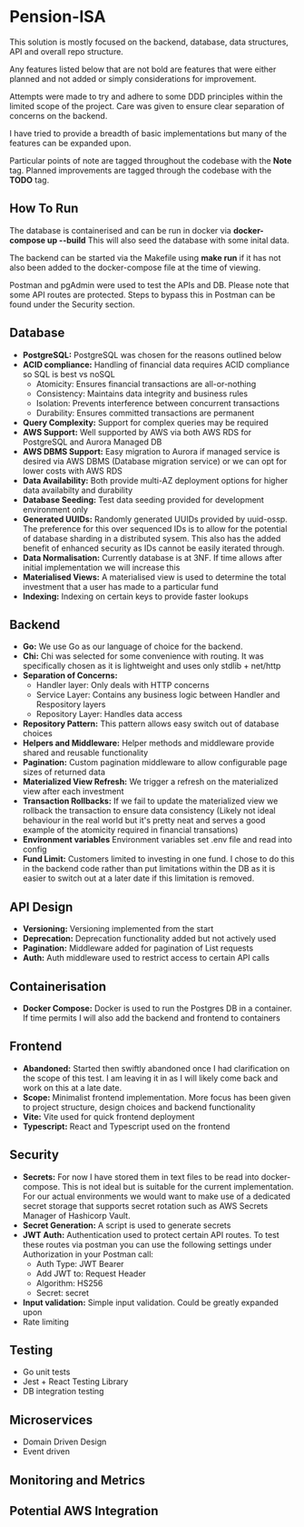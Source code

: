 # Pension-ISA
This solution is mostly focused on the backend, database, data structures, API and overall repo structure.

Any features listed below that are not bold are features that were either planned and not added or simply considerations for improvement.

Attempts were made to try and adhere to some DDD principles within the limited scope of the project. Care was given to ensure clear separation of concerns on the backend.

I have tried to provide a breadth of basic implementations but many of the features can be expanded upon.

Particular points of note are tagged throughout the codebase with the **Note** tag.
Planned improvements are tagged through the codebase with the **TODO** tag.

## How To Run
The database is containerised and can be run in docker via **docker-compose up  --build**
This will also seed the database with some inital data.

The backend can be started via the Makefile using **make run** if it has not also been added to the docker-compose file at the time of viewing.

Postman and pgAdmin were used to test the APIs and DB. Please note that some API routes are protected. Steps to bypass this in Postman can be found under the Security section.

## Database
- **PostgreSQL:** PostgreSQL was chosen for the reasons outlined below
- **ACID compliance:** Handling of financial data requires ACID compliance so SQL is best vs noSQL
    - Atomicity: Ensures financial transactions are all-or-nothing
    - Consistency: Maintains data integrity and business rules
    - Isolation: Prevents interference between concurrent transactions
    - Durability: Ensures committed transactions are permanent
- **Query Complexity:** Support for complex queries may be required
- **AWS Support:** Well supported by AWS via both AWS RDS for PostgreSQL and Aurora Managed DB
- **AWS DBMS Support:** Easy migration to Aurora if managed service is desired via AWS DBMS (Database migration service) or we can opt for lower costs with AWS RDS
- **Data Availability:** Both provide multi-AZ deployment options for higher data availabilty and durability
- **Database Seeding:** Test data seeding provided for development environment only
- **Generated UUIDs:** Randomly generated UUIDs provided by uuid-ossp. The preference for this over sequenced IDs is to allow for the potential of database sharding in a distributed sysem. This also has the added benefit of enhanced security as IDs cannot be easily iterated through.
- **Data Normalisation:** Currently database is at 3NF. If time allows after initial implementation we will increase this
- **Materialised Views:** A materialised view is used to determine the total investment that a user has made to a particular fund
- **Indexing:** Indexing on certain keys to provide faster lookups

## Backend
- **Go:** We use Go as our language of choice for the backend.
- **Chi:** Chi was selected for some convenience with routing. It was specifically chosen as it is lightweight and uses only stdlib + net/http
- **Separation of Concerns:**
    - Handler layer: Only deals with HTTP concerns
    - Service Layer: Contains any business logic between Handler and Respository layers
    - Repository Layer: Handles data access
- **Repository Pattern:** This pattern allows easy switch out of database choices
- **Helpers and Middleware:** Helper methods and middleware provide shared and reusable functionality
- **Pagination:** Custom pagination middleware to allow configurable page sizes of returned data
- **Materialized View Refresh:** We trigger a refresh on the materialized view after each investment
- **Transaction Rollbacks:** If we fail to update the materialized view we rollback the transaction to ensure data consistency (Likely not ideal behaviour in the real world but it's pretty neat and serves a good example of the atomicity required in financial transations)
- **Environment variables** Environment variables set .env file and read into config
- **Fund Limit:** Customers limited to investing in one fund. I chose to do this in the backend code rather than put limitations within the DB as it is easier to switch out at a later date if this limitation is removed.

## API Design
- **Versioning:** Versioning implemented from the start
- **Deprecation:** Deprecation functionality added but not actively used
- **Pagination:** Middleware added for pagination of List requests
- **Auth:** Auth middleware used to restrict access to certain API calls 

## Containerisation
- **Docker Compose:** Docker is used to run the Postgres DB in a container. If time permits I will also add the backend and frontend to containers

## Frontend
- **Abandoned:** Started then swiftly abandoned once I had clarification on the scope of this test. I am leaving it in as I will likely come back and work on this at a late date.
- **Scope:** Minimalist frontend implementation. More focus has been given to project structure, design choices and backend functionality
- **Vite:** Vite used for quick frontend deployment
- **Typescript:** React and Typescript used on the frontend

## Security
- **Secrets:** For now I have stored them in text files to be read into docker-compose. This is not ideal but is suitable for the current implementation. For our actual environments we would want to make use of a dedicated secret storage that supports secret rotation such as AWS Secrets Manager of Hashicorp Vault.
- **Secret Generation:** A script is used to generate secrets
- **JWT Auth:** Authentication used to protect certain API routes. To test these routes via postman you can use the following settings under Authorization in your Postman call:
    - Auth Type: JWT Bearer
    - Add JWT to: Request Header
    - Algorithm: HS256
    - Secret: secret
- **Input validation:** Simple input validation. Could be greatly expanded upon
- Rate limiting

## Testing
- Go unit tests
- Jest + React Testing Library
- DB integration testing

## Microservices
- Domain Driven Design
- Event driven

## Monitoring and Metrics ##

## Potential AWS Integration ##


